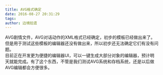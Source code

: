 ```yaml
---
title: AVG格式确定
date: 2016-08-27 20:31:29
tags:
author: 边境拾遗
---
```


AVG剧情文件，AVG对话动作的XML格式已经确定，初步的模板已经做出来了。但是用于测试这些模板的编辑器还没有做出来，所以初步还无法确定它们有没有问题。  
目前正在开发更为便捷的编辑器UI，可以一键生成大部分对象的编辑器，预计明天就能完成。有了这个东西，不管是我们测试AVG系统和存档系统，还是以后做AVG编辑都会方便很多。